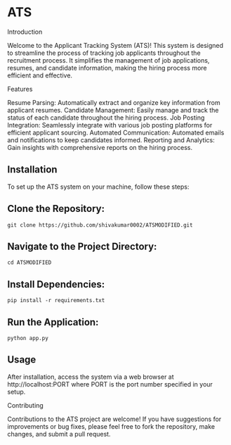 # ATS  


Introduction

Welcome to the Applicant Tracking System (ATS)! This system is designed to streamline the process of tracking job applicants throughout the recruitment process. It simplifies the management of job applications, resumes, and candidate information, making the hiring process more efficient and effective.

Features

Resume Parsing: Automatically extract and organize key information from applicant resumes.
Candidate Management: Easily manage and track the status of each candidate throughout the hiring process.
Job Posting Integration: Seamlessly integrate with various job posting platforms for efficient applicant sourcing.
Automated Communication: Automated emails and notifications to keep candidates informed.
Reporting and Analytics: Gain insights with comprehensive reports on the hiring process.
## Installation

To set up the ATS system on your machine, follow these steps:

## Clone the Repository:
 ```
git clone https://github.com/shivakumar0002/ATSMODIFIED.git
 ```
## Navigate to the Project Directory:
 ```
cd ATSMODIFIED
 ```
## Install Dependencies:
 ```
pip install -r requirements.txt
 ```
## Run the Application:
 ```
python app.py
 ```
## Usage

After installation, access the system via a web browser at http://localhost:PORT where PORT is the port number specified in your setup.

Contributing

Contributions to the ATS project are welcome! If you have suggestions for improvements or bug fixes, please feel free to fork the repository, make changes, and submit a pull request.



